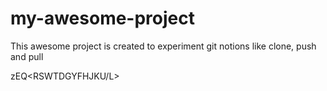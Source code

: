 # my-awesome-project
This awesome project is created to experiment git notions like clone, push and pull


zEQ<RSWTDGYFHJKU/L>
